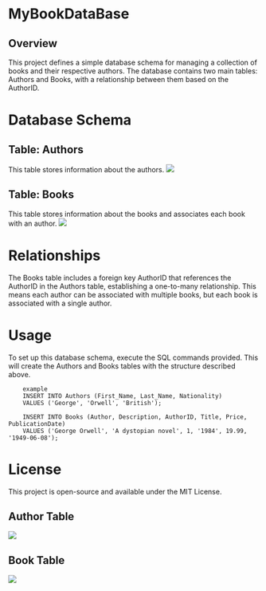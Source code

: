# MyBookDataBase
## Overview
  This project defines a simple database schema for managing a collection of books and their respective   authors. The database contains two main tables: Authors and Books, with a relationship between them     based on the AuthorID.
  
# Database Schema
## Table: Authors
  This table stores information about the authors.
    <img src="https://github.com/user-attachments/assets/6c55dc71-0253-4541-b80e-d0303a58afb3" />
    
## Table: Books
  This table stores information about the books and associates each book with an author.
    <img src = "https://github.com/user-attachments/assets/93cb45b4-6908-4413-a38c-77889dc07a24"/>

# Relationships
  The Books table includes a foreign key AuthorID that references the AuthorID in the Authors table,     establishing a one-to-many relationship. This means each author can be associated with multiple        books, but each book is associated with a single author.
  
# Usage
To set up this database schema, execute the SQL commands provided. This will create the Authors and Books tables with the structure described above.

        example
        INSERT INTO Authors (First_Name, Last_Name, Nationality)
        VALUES ('George', 'Orwell', 'British');

        INSERT INTO Books (Author, Description, AuthorID, Title, Price, PublicationDate)
        VALUES ('George Orwell', 'A dystopian novel', 1, '1984', 19.99, '1949-06-08');
        
# License
This project is open-source and available under the MIT License.

## Author Table
<img src = "https://github.com/user-attachments/assets/1f5ddc8c-30bf-4b25-8687-3e74967d0550"/>

## Book Table
<img src = "https://github.com/user-attachments/assets/8c1cca6d-1d1b-4272-b09a-03a1afa3a448"/>

